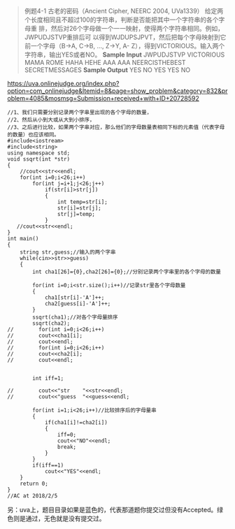 > 例题4-1 古老的密码（Ancient Cipher, NEERC 2004, UVa1339）
给定两个长度相同且不超过100的字符串，判断是否能把其中一个字符串的各个字母重
排，然后对26个字母做一个一一映射，使得两个字符串相同。例如，JWPUDJSTVP重排后可
以得到WJDUPSJPVT，然后把每个字母映射到它前一个字母（B->A, C->B, …, Z->Y, A-
>Z），得到VICTORIOUS。输入两个字符串，输出YES或者NO。
**Sample Input**
JWPUDJSTVP
VICTORIOUS
MAMA
ROME
HAHA
HEHE
AAA
AAA
NEERCISTHEBEST
SECRETMESSAGES
**Sample Output**
YES
NO
YES
YES
NO

https://uva.onlinejudge.org/index.php?option=com_onlinejudge&Itemid=8&page=show_problem&category=832&problem=4085&mosmsg=Submission+received+with+ID+20728592


```
//1、我们只需要分别记录两个字串里出现的各个字母的数量，
//2、然后从小到大或从大到小排序，
//3、之后进行比较，如果两个字串对应，那么他们的字母数量表相同下标的元素值（代表字母的数量）也应该相同。
#include<iostream>
#include<string>
using namespace std;
void ssqrt(int *str)
{
    //cout<<str<<endl;
    for(int i=0;i<26;i++)
        for(int j=i+1;j<26;j++)
            if(str[i]>str[j])
            {
                int temp=str[i];
                str[i]=str[j];
                str[j]=temp;
            }
   //cout<<str<<endl;
}
int main()
{
    string str,guess;//输入的两个字串
    while(cin>>str>>guess)
    {
        int cha1[26]={0},cha2[26]={0};//分别记录两个字串里的各个字母的数量

        for(int i=0;i<str.size();i++)//记录str里各个字母数量
        {
            cha1[str[i]-'A']++;
            cha2[guess[i]-'A']++;
        }
        ssqrt(cha1);//对各个字母量排序
        ssqrt(cha2);
//        for(int i=0;i<26;i++)
//        cout<<cha1[i];
//        cout<<endl;
//        for(int i=0;i<26;i++)
//        cout<<cha2[i];
//        cout<<endl;


        int iff=1;

//        cout<<"str    "<<str<<endl;
//        cout<<"guess  "<<guess<<endl;

        for(int i=1;i<26;i++)//比较排序后的字母量串
        {
            if(cha1[i]!=cha2[i])
            {
                iff=0;
                cout<<"NO"<<endl;
                break;
            }
        }
        if(iff==1)
            cout<<"YES"<<endl;
    }
    return 0;
}
//AC at 2018/2/5

```

另：uva上，题目目录如果是蓝色的，代表那道题你提交过但没有Accepted。绿色则是通过，无色就是没有提交过。